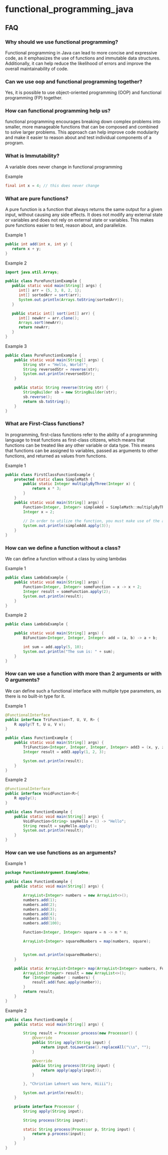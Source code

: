 # functional_programming_java

## FAQ

### Why should we use functional programming?

Functional programming in Java can lead to more concise 
and expressive code, as it emphasizes the use of 
functions and immutable data structures. 
Additionally, it can help reduce the 
likelihood of errors and improve the overall maintainability of code.

### Can we use oop and functional programming together? 

Yes, it is possible to use object-oriented programming (OOP) and functional programming (FP) together.

### How can functional programming help us?

functional programming encourages 
breaking down complex problems into smaller, 
more manageable functions that can be composed 
and combined to solve larger problems. 
This approach can help improve code modularity and make 
it easier to reason about and test individual components of a program.

### What is Immutability?

A variable does never change in functional programming 

Example

```java
final int x = 4; // this does never change 
```

### What are pure functions?

A pure function is a function that always returns the same output 
for a given input, without causing any side effects. 
It does not modify any external state or variables and does not 
rely on external state or variables. This makes pure functions 
easier to test, reason about, and parallelize.

Example 1
```java
public int add(int x, int y) {
   return x + y;
}
```
Example 2
```java
import java.util.Arrays;

public class PureFunctionExample {
   public static void main(String[] args) {
      int[] arr = {5, 3, 8, 2, 1};
      int[] sortedArr = sort(arr);
      System.out.println(Arrays.toString(sortedArr));
   }

   public static int[] sort(int[] arr) {
      int[] newArr = arr.clone();
      Arrays.sort(newArr);
      return newArr;
   }
}
```
Example 3

```java
public class PureFunctionExample {
    public static void main(String[] args) {
        String str = "Hello, World!";
        String reversedStr = reverse(str);
        System.out.println(reversedStr);
    }

    public static String reverse(String str) {
        StringBuilder sb = new StringBuilder(str);
        sb.reverse();
        return sb.toString();
    }
}
```

### What are First-Class functions?

In programming, first-class functions refer to the ability of a 
programming language to treat functions as first-class citizens,
which means that functions can be treated like any other variable 
or data type. This means that functions can be assigned to variables, 
passed as arguments to other functions, and returned as values from 
functions.

Example 1

```java
public class FirstClassFunctionExample {
    protected static class SimpleMath {
        public static Integer multiplyByThree(Integer x) {
            return x * 3;
        }
    }
    public static void main(String[] args) {
        Function<Integer, Integer> simpleAdd = SimpleMath::multiplyByThree;
        Integer x = 2;
        
        // In order to utilize the function, you must make use of the apply method.
        System.out.println(simpleAdd.apply(3));
    }
}
```

### How can we define a function without a class?

We can define a function without a class by using lambdas

Example 1

```java
public class LambdaExample {
    public static void main(String[] args) {
        Function<Integer, Integer> someFunction = x -> x + 2;
        Integer result = someFunction.apply(2);
        System.out.println(result);
    }
}
```

Example 2

```java
public class LambdaExample {

    public static void main(String[] args) {
        BiFunction<Integer, Integer, Integer> add = (a, b) -> a + b;

        int sum = add.apply(5, 10);
        System.out.println("The sum is: " + sum);
    }
}
```

### How can we use a function with more than 2 arguments or with 0 arguments?

We can define such a functional interface with multiple type parameters, as there is no built-in type for it.

Example 1

```java
@FunctionalInterface
public interface TriFunction<T, U, V, R> {
    R apply(T t, U u, V v);
}

public class FunctionExample {
    public static void main(String[] args) {
        TriFunction<Integer, Integer, Integer, Integer> add3 = (x, y, z) -> x + y + z;
        Integer result = add3.apply(1, 2, 3);

        System.out.println(result);
    }
}
```

Example 2

```java
@FunctionalInterface
public interface VoidFunction<R>{
    R apply();
}

public class FunctionExample {
    public static void main(String[] args) {
        VoidFunction<String> sayHello = () -> "Hello";
        String result = sayHello.apply();
        System.out.println(result);
    }
}
```

### How can we use functions as an arguments?

Example 1

```java
package FunctionAsArgument.ExampleOne;

public class FunctionExample {
    public static void main(String[] args) {

        ArrayList<Integer> numbers = new ArrayList<>();
        numbers.add(1);
        numbers.add(2);
        numbers.add(3);
        numbers.add(4);
        numbers.add(5);
        numbers.add(100);

        Function<Integer, Integer> square = n -> n * n;

        ArrayList<Integer> squaredNumbers = map(numbers, square);


        System.out.println(squaredNumbers);
    }

    public static ArrayList<Integer> map(ArrayList<Integer> numbers, Function<Integer, Integer> func) {
        ArrayList<Integer> result = new ArrayList<>();
        for (Integer number : numbers) {
            result.add(func.apply(number));
        }
        return result;
    }
}
```

Example 2

```java
public class FunctionExample {
    public static void main(String[] args) {

        String result = Processor.process(new Processor() {
            @Override
            public String apply(String input) {
                return input.toLowerCase().replaceAll("\\s", "");
            }

            @Override
            public String process(String input) {
                return apply(apply(input));
            }

        }, "Christian Lehnert was here, Hiiii");

        System.out.println(result);
    }

    private interface Processor {
        String apply(String input);

        String process(String input);

        static String process(Processor p, String input) {
            return p.process(input);
        }
    }
}
```